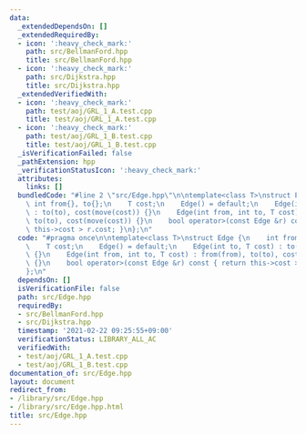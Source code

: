 ```yaml
---
data:
  _extendedDependsOn: []
  _extendedRequiredBy:
  - icon: ':heavy_check_mark:'
    path: src/BellmanFord.hpp
    title: src/BellmanFord.hpp
  - icon: ':heavy_check_mark:'
    path: src/Dijkstra.hpp
    title: src/Dijkstra.hpp
  _extendedVerifiedWith:
  - icon: ':heavy_check_mark:'
    path: test/aoj/GRL_1_A.test.cpp
    title: test/aoj/GRL_1_A.test.cpp
  - icon: ':heavy_check_mark:'
    path: test/aoj/GRL_1_B.test.cpp
    title: test/aoj/GRL_1_B.test.cpp
  _isVerificationFailed: false
  _pathExtension: hpp
  _verificationStatusIcon: ':heavy_check_mark:'
  attributes:
    links: []
  bundledCode: "#line 2 \"src/Edge.hpp\"\n\ntemplate<class T>\nstruct Edge {\n   \
    \ int from{}, to{};\n    T cost;\n    Edge() = default;\n    Edge(int to, T cost)\
    \ : to(to), cost(move(cost)) {}\n    Edge(int from, int to, T cost) : from(from),\
    \ to(to), cost(move(cost)) {}\n    bool operator>(const Edge &r) const { return\
    \ this->cost > r.cost; }\n};\n"
  code: "#pragma once\n\ntemplate<class T>\nstruct Edge {\n    int from{}, to{};\n\
    \    T cost;\n    Edge() = default;\n    Edge(int to, T cost) : to(to), cost(move(cost))\
    \ {}\n    Edge(int from, int to, T cost) : from(from), to(to), cost(move(cost))\
    \ {}\n    bool operator>(const Edge &r) const { return this->cost > r.cost; }\n\
    };\n"
  dependsOn: []
  isVerificationFile: false
  path: src/Edge.hpp
  requiredBy:
  - src/BellmanFord.hpp
  - src/Dijkstra.hpp
  timestamp: '2021-02-22 09:25:55+09:00'
  verificationStatus: LIBRARY_ALL_AC
  verifiedWith:
  - test/aoj/GRL_1_A.test.cpp
  - test/aoj/GRL_1_B.test.cpp
documentation_of: src/Edge.hpp
layout: document
redirect_from:
- /library/src/Edge.hpp
- /library/src/Edge.hpp.html
title: src/Edge.hpp
---
```

